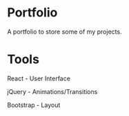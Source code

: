 # Portfolio
A portfolio to store some of my projects.

# Tools
React - User Interface

jQuery - Animations/Transitions

Bootstrap - Layout
